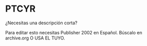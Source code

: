 # PTCYR
¿Necesitas una descripción corta?

Para editar esto necesitas Publisher 2002 en Español. Búscalo en archive.org O USA EL TUYO.
